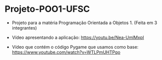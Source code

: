 # Projeto-POO1-UFSC

* Projeto para a matéria Programação Orientada a Objetos 1. (Feita em 3 integrantes)

* Vídeo apresentando a aplicação: https://youtu.be/Nea-UmlMxpI
* Vídeo que contém o código Pygame que usamos como base: https://www.youtube.com/watch?v=WTLPmUHTPqo

